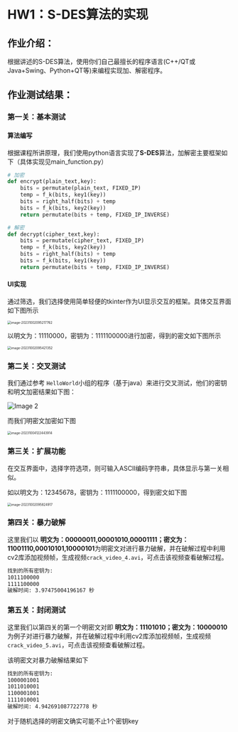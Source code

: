 # HW1：S-DES算法的实现

## 作业介绍：

根据讲述的S-DES算法，使用你们自己最擅长的程序语言(C++/QT或Java+Swing、Python+QT等)来编程实现加、解密程序。

## 作业测试结果：

### 第一关：基本测试

#### 算法编写

根据课程所讲原理，我们使用python语言实现了**S-DES**算法，加解密主要框架如下（具体实现见main_function.py）

```python
# 加密
def encrypt(plain_text,key):
    bits = permutate(plain_text, FIXED_IP)
    temp = f_k(bits, key1(key))
    bits = right_half(bits) + temp
    bits = f_k(bits, key2(key))
    return permutate(bits + temp, FIXED_IP_INVERSE)

# 解密
def decrypt(cipher_text,key):
    bits = permutate(cipher_text, FIXED_IP)
    temp = f_k(bits, key2(key))
    bits = right_half(bits) + temp
    bits = f_k(bits, key1(key))
    return permutate(bits + temp, FIXED_IP_INVERSE)
```

#### UI实现

通过筛选，我们选择使用简单轻便的tkinter作为UI显示交互的框架。具体交互界面如下图所示

<img src="./images/image-20231002095217762.png" alt="image-20231002095217762" style="zoom:50%;" />

以明文为：11110000，密钥为：1111100000进行加密，得到的密文如下图所示

<img src="./images/image-20231002095421352.png" alt="image-20231002095421352" style="zoom:50%;" />

### 第二关：交叉测试

我们通过参考 `HelloWorld`小组的程序（基于java）来进行交叉测试，他们的密钥和明文加密结果如下图：

![Image 2](https://github.com/wyb095/SDES_CQU/raw/main/image/Aspose.Words.20dec90a-5223-4db2-bf59-b71e92b7562a.002.png)

而我们明密文加密如下图

<img src="./images/image-20231004122443914.png" alt="image-20231004122443914" style="zoom:50%;" />

### 第三关：扩展功能

在交互界面中，选择字符选项，则可输入ASCII编码字符串，具体显示与第一关相似。

如以明文为：12345678，密钥为：1111100000，得到密文如下图

<img src="./images/image-20231002095824917.png" alt="image-20231002095824917" style="zoom:50%;" />



### 第四关：暴力破解

这里我们以 **明文为：00000011,00001010,00001111；密文为：11001110,00010101,10000101**为明密文对进行暴力破解，并在破解过程中利用cv2库添加视频帧，生成视频`crack_video_4.avi`，可点击该视频查看破解过程。

```tex
找到的所有密钥为:
1011100000
1111100000
破解时间: 3.97475004196167 秒
```



### 第五关：封闭测试

这里我们以第四关的第一个明密文对即 **明文为：11101010；密文为：10000010**为例子对进行暴力破解，并在破解过程中利用cv2库添加视频帧，生成视频`crack_video_5.avi`，可点击该视频查看破解过程。

该明密文对暴力破解结果如下

```tex
找到的所有密钥为:
1000001001
1011010001
1100001001
1111010001
破解时间: 4.942691087722778 秒
```

对于随机选择的明密文确实可能不止1个密钥key
